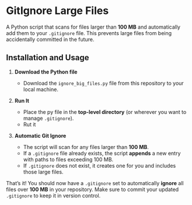 # GitIgnore Large Files

A Python script that scans for files larger than **100 MB** and automatically add them to your `.gitignore` file. This prevents large files from being accidentally committed in the future.

## Installation and Usage

1. **Download the Python file**

    - Download the `ignore_big_files.py` file from this repository to your local machine.

2. **Run It**

    - Place the py file in the **top-level directory** (or wherever you want to manage `.gitignore`).
    - Rut it

3. **Automatic Git Ignore**
    - The script will scan for any files larger than **100 MB**.
    - If a `.gitignore` file already exists, the script **appends** a new entry with paths to files exceeding 100 MB.
    - If `.gitignore` does not exist, it creates one for you and includes those large files.

That’s it! You should now have a `.gitignore` set to automatically **ignore** all files over **100 MB** in your repository. Make sure to commit your updated `.gitignore` to keep it in version control.
